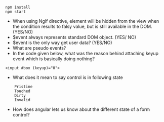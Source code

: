 

```
npm install
npm start
```


* When using NgIf directive, element will be hidden from the view when the condition results to 
falsy value, but is still available in the DOM. (YES/NO)
* $event always represents standard DOM object. (YES/ NO)
* $event is the only way get user data? (YES/NO)
* What are pseudo events?
* In the code given below, what was the reason behind attaching keyup event which is basically doing nothing?

```
<input #box (keyup)="0">
```

* What does it mean to say control is in following state

```
    Pristine
    Touched
    Dirty
    Invalid
```
* How does angular lets us know about the different state of a form control?

